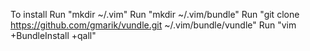 To install
Run "mkdir ~/.vim"
Run "mkdir ~/.vim/bundle"
Run "git clone https://github.com/gmarik/vundle.git ~/.vim/bundle/vundle"
Run "vim +BundleInstall +qall"
